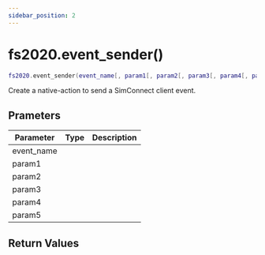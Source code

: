 ```yaml
---
sidebar_position: 2
---
```


# fs2020.event_sender()
```lua
fs2020.event_sender(event_name[, param1[, param2[, param3[, param4[, param5]]]])
```
Create a native-action to send a SimConnect client event.


## Prameters
|Parameter|Type|Description|
|-|-|-|
|event_name|||
|param1|||
|param2|||
|param3|||
|param4|||
|param5|||


## Return Values
